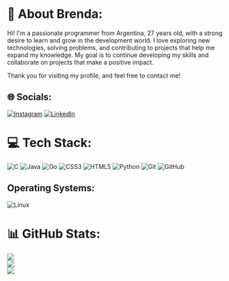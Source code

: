 # 💫 About Brenda:
Hi! I'm a passionate programmer from Argentina, 27 years old, with a strong desire to learn and grow in the development world. I love exploring new technologies, solving problems, and contributing to projects that help me expand my knowledge. My goal is to continue developing my skills and collaborate on projects that make a positive impact.

Thank you for visiting my profile, and feel free to contact me!

## 🌐 Socials:
[![Instagram](https://img.shields.io/badge/Instagram-%23E4405F.svg?logo=Instagram&logoColor=white)](https://instagram.com/brendatosini/) [![LinkedIn](https://img.shields.io/badge/LinkedIn-%230077B5.svg?logo=linkedin&logoColor=white)](https://linkedin.com/in/brendatosini/) 

# 💻 Tech Stack:
![C](https://img.shields.io/badge/c-%2300599C.svg?style=for-the-badge&logo=c&logoColor=white) ![Java](https://img.shields.io/badge/java-%23ED8B00.svg?style=for-the-badge&logo=openjdk&logoColor=white) ![Go](https://img.shields.io/badge/go-%2300ADD8.svg?style=for-the-badge&logo=go&logoColor=white) ![CSS3](https://img.shields.io/badge/css3-%231572B6.svg?style=for-the-badge&logo=css3&logoColor=white) ![HTML5](https://img.shields.io/badge/html5-%23E34F26.svg?style=for-the-badge&logo=html5&logoColor=white) ![Python](https://img.shields.io/badge/python-3670A0?style=for-the-badge&logo=python&logoColor=ffdd54) ![Git](https://img.shields.io/badge/git-%23F05033.svg?style=for-the-badge&logo=git&logoColor=white) ![GitHub](https://img.shields.io/badge/github-%23121011.svg?style=for-the-badge&logo=github&logoColor=white)

## Operating Systems:
![Linux](https://img.shields.io/badge/Linux-%23FCC624.svg?style=for-the-badge&logo=linux&logoColor=black)

# 📊 GitHub Stats:
![](https://github-readme-stats.vercel.app/api?username=BrendaTosini&theme=radical&hide_border=false&include_all_commits=true&count_private=true)<br/>
![](https://github-readme-streak-stats.herokuapp.com/?user=BrendaTosini&theme=radical&hide_border=false)<br/>
![](https://github-readme-stats.vercel.app/api/top-langs/?username=BrendaTosini&theme=radical&hide_border=false&include_all_commits=true&count_private=true&layout=compact)

<!-- Proudly created with GPRM ( https://gprm.itsvg.in ) -->
